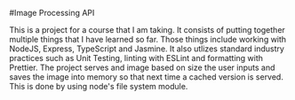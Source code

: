 #Image Processing API

This is a project for a course that I am taking. It consists of putting together multiple things that I have learned so far.
Those things include working with NodeJS, Express, TypeScript and Jasmine. It also utlizes standard industry practices such
as Unit Testing, linting with ESLint and formatting with Prettier. The project serves and image based on size the user inputs
and saves the image into memory so that next time a cached version is served. This is done by using node's file system module.